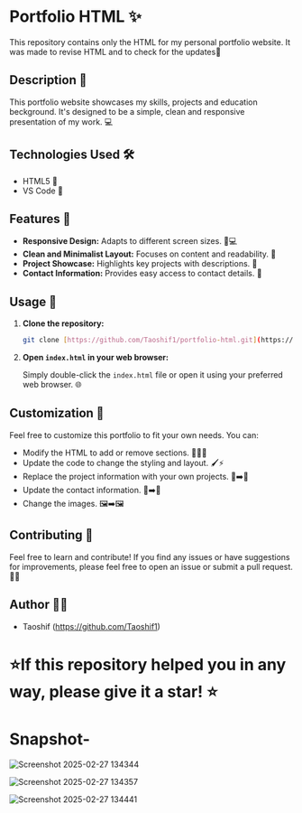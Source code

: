 # Portfolio HTML ✨

This repository contains only the HTML for my personal portfolio website. It was made to revise HTML and to check for the updates🚀

## Description 📝

This portfolio website showcases my skills, projects and education beckground. It's designed to be a simple, clean and responsive presentation of my work. 💻

## Technologies Used 🛠️

* HTML5 📄
* VS Code 🎨

## Features 🌟

* **Responsive Design:** Adapts to different screen sizes. 📱💻
* **Clean and Minimalist Layout:** Focuses on content and readability. 📖
* **Project Showcase:** Highlights key projects with descriptions. 📂
* **Contact Information:** Provides easy access to contact details. 📧

## Usage 🚀

1.  **Clone the repository:**

    ```bash
    git clone [https://github.com/Taoshif1/portfolio-html.git](https://github.com/Taoshif1/portfolio-html.git)
    ```

2.  **Open `index.html` in your web browser:**

    Simply double-click the `index.html` file or open it using your preferred web browser. 🌐

## Customization 🎨

Feel free to customize this portfolio to fit your own needs. You can:

* Modify the HTML to add or remove sections. 📄➕➖
* Update the code to change the styling and layout. 🖌️⚡
* Replace the project information with your own projects. 📂➡️📂
* Update the contact information. 📧➡️📧
* Change the images. 🖼️➡️🖼️

## Contributing 🤝

Feel free to learn and contribute! If you find any issues or have suggestions for improvements, please feel free to open an issue or submit a pull request. 🐛💡

## Author 👨‍💻

* Taoshif (https://github.com/Taoshif1)

# ⭐If this repository helped you in any way, please give it a star! ⭐

# Snapshot-

![Screenshot 2025-02-27 134344](https://github.com/user-attachments/assets/8fb43312-e27b-43f3-a014-5563c26cfde8)

![Screenshot 2025-02-27 134357](https://github.com/user-attachments/assets/b51018d9-4c49-4627-b9a8-091df782ea33)

![Screenshot 2025-02-27 134441](https://github.com/user-attachments/assets/5080cf39-8053-4812-8211-c75640bcacc0)
